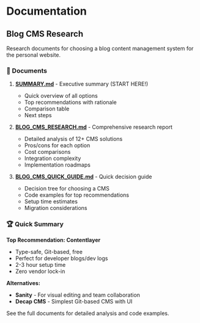 # Documentation

## Blog CMS Research

Research documents for choosing a blog content management system for the personal website.

### 📄 Documents

1. **[SUMMARY.md](./SUMMARY.md)** - Executive summary (START HERE!)
   - Quick overview of all options
   - Top recommendations with rationale
   - Comparison table
   - Next steps

2. **[BLOG_CMS_RESEARCH.md](./BLOG_CMS_RESEARCH.md)** - Comprehensive research report
   - Detailed analysis of 12+ CMS solutions
   - Pros/cons for each option
   - Cost comparisons
   - Integration complexity
   - Implementation roadmaps

3. **[BLOG_CMS_QUICK_GUIDE.md](./BLOG_CMS_QUICK_GUIDE.md)** - Quick decision guide
   - Decision tree for choosing a CMS
   - Code examples for top recommendations
   - Setup time estimates
   - Migration considerations

### 🏆 Quick Summary

**Top Recommendation: Contentlayer**
- Type-safe, Git-based, free
- Perfect for developer blogs/dev logs
- 2-3 hour setup time
- Zero vendor lock-in

**Alternatives:**
- **Sanity** - For visual editing and team collaboration
- **Decap CMS** - Simplest Git-based CMS with UI

See the full documents for detailed analysis and code examples.
